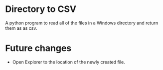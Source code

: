 # Directory to CSV
A python program to read all of the files in a Windows directory and return them as as csv.

# Future changes
- Open Explorer to the location of the newly created file.

